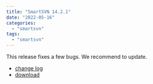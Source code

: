```yaml
---
title: "SmartSVN 14.2.1"
date: "2022-05-16"
categories: 
  - "smartsvn"
tags: 
  - "smartsvn"
---
```


This release fixes a few bugs. We recommend to update.

- [change log](https://www.smartsvn.com/documents/smartsvn/changelog.txt)
- [download](https://www.smartsvn.com/download/)
